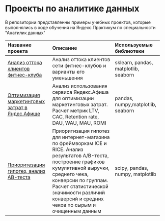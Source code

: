# Проекты по аналитике данных

В репозитории представленны примеры учебных проектов, которые выполнялись в ходе обучения на Яндекс.Практикум по специальности "Анатилик данных"


| Название проекта | Описание | Используемые библиотеки |
| :-------------------- | :--------------------- |:---------------------------|
| [Анализ оттока клиентов фитнес-клуба](https://github.com/MaximDA/yandex_pr/blob/master/Анализ%20оттока%20клиентов%20фитнес-клуба/Анализ%20оттока%20клиентов%20фитнес-клуба.ipynb) | Анализ оттока клиентов сети фитнес-клубов и варианты его уменьшения | sklearn, pandas, matplotlib, seaborn |
| [Оптимизация маркетинговых затрат в Яндес.Афише](https://github.com/MaximDA/yandex_pr/tree/master/Оптимизация%20маркетинговых%20затрат) | Анализ использования сервиса Яндекс.Афиша для оптимизации маркетинговых затрат. Расчет метрик LTV, CAC, Retention rate, DAU, WAU, MAU, ROMI| pandas, numpy,matplotlib, seaborn |
| [Приоритезация гипотез, анализ АВ-теста](https://github.com/MaximDA/yandex_pr/tree/master/Приоритезация%20гипотез%2C%20анализ%20АВ-теста) | Приоритизация гипотез для интернет-магазина по фреймворкам ICE и RICE. Анализ результатов A/B-теста, построение графиков кумулятивной выручки, среднего чека, конверсии по группам. Расчет статистической значимости различий конверсий и средних чеков по сырым и очищенным данным | scipy, pandas, numpy, matplotlib |
